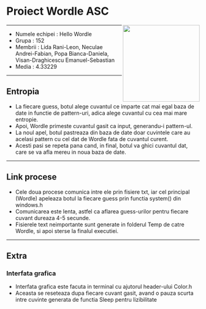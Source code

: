 # Proiect Wordle ASC

<img align="right" width="200" height="200" src="https://i.imgur.com/AWDURXn.jpeg">

---

- Numele echipei : Hello Wordle
- Grupa : 152
- Membrii : Lida Rani-Leon, Neculae Andrei-Fabian, Popa Bianca-Daniela, Visan-Draghicescu Emanuel-Sebastian
- Media : 4.33229

---

## Entropia
- La fiecare guess, botul alege cuvantul ce imparte cat mai egal baza de date in functie de pattern-uri, adica alege cuvantul cu cea mai mare entropie.
- Apoi, Wordle primeste cuvantul gasit ca input, generandu-i pattern-ul.
- La noul apel, botul pastreaza din baza de date doar cuvintele care au acelasi pattern cu cel dat de Wordle fata de cuvantul curent.
- Acesti pasi se repeta pana cand, in final, botul va ghici cuvantul dat, care se va afla mereu in noua baza de date.

---

## Link procese
- Cele doua procese comunica intre ele prin fisiere txt, iar cel principal (Wordle) apeleaza botul la fiecare guess prin functia system() din windows.h
- Comunicarea este lenta, astfel ca aflarea guess-urilor pentru fiecare cuvant dureaza 4-5 secunde.
- Fisierele text neimportante sunt generate in folderul Temp de catre Wordle, si apoi sterse la finalul executiei.


---

## Extra
### Interfata grafica
- Interfata grafica este facuta in terminal cu ajutorul header-ului Color.h
- Aceasta se reseteaza dupa fiecare cuvant gasit, avand o pauza scurta intre cuvinte generata de functia Sleep pentru lizibilitate

